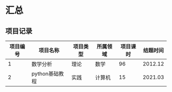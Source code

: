 # 汇总

## 项目记录
| 项目编号 | 项目名称                           | 项目类型 | 所属领域 | 项目课时 | 结题时间 |
| - | --------------- | -------- | -------- | -------- | -------- |
| 1 | 数学分析               |  理论        | 数学        | 96        | 2012.12        |
| 2 | python基础教程                | 实践       | 计算机        |     15     | 2021.03        |
